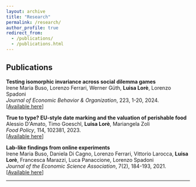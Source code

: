```yaml
---
layout: archive
title: "Research"
permalink: /research/
author_profile: true
redirect_from:
  - /publications/
  - /publications.html
---
```


<!--## Job Market Paper

**[Title of Your JMP](files/jmp.pdf)**  
*Abstract*: Brief description of the paper (2-3 sentences about what you study and main findings).

--- -->

## Publications

**Testing isomorphic invariance across social dilemma games**  
Irene Maria Buso, Lorenzo Ferrari, Werner Güth, **Luisa Lorè**, Lorenzo Spadoni  
*Journal of Economic Behavior & Organization*, 223, 1-20, 2024.  
[[Available here](https://doi.org/10.1016/j.jebo.2024.04.024)]

**True to type? EU-style date marking and the valuation of perishable food**  
Alessio D'Amato, Timo Goeschl, **Luisa Lorè**, Mariangela Zoli  
*Food Policy*, 114, 102381, 2023.  
[[Available here](https://doi.org/10.1016/j.foodpol.2022.102381)]

**Lab-like findings from online experiments**  
Irene Maria Buso, Daniela Di Cagno, Lorenzo Ferrari, Vittorio Larocca, **Luisa Lorè**, Francesca Marazzi, Luca Panaccione, Lorenzo Spadoni  
*Journal of the Economic Science Association*, 7(2), 184-193, 2021.  
[[Available here](https://doi.org/10.1007/s40881-021-00114-8)]

---

<!-- ## Working Papers

**[Paper Title 1](files/paper1.pdf)**  
(with Co-Author Name)  
*Abstract*: Brief description...

**[Paper Title 2](files/paper2.pdf)**  
*Abstract*: Brief description...

--- -->

<!-- ## Work in Progress

**Project Title 1**  
(with Co-Author Name, if any)  
Brief description of the project.

**Project Title 2**  
Brief description of the project.

--- -->

<!-- ## Others

**Other projects or reports**

**Project Title**  
Brief description.

--- -->
